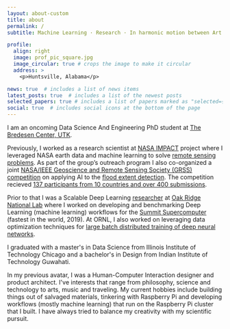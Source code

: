 ```yaml
---
layout: about-custom
title: about
permalink: /
subtitle: Machine Learning · Research · In harmonic motion between Art & Science

profile:
  align: right
  image: prof_pic_square.jpg
  image_circular: true # crops the image to make it circular
  address: >
    <p>Huntsville, Alabama</p>

news: true  # includes a list of news items
latest_posts: true  # includes a list of the newest posts
selected_papers: true # includes a list of papers marked as "selected={true}"
social: true  # includes social icons at the bottom of the page
---
```

I am an oncoming Data Science And Engineering PhD student at [The Bredesen Center, UTK](https://bredesencenter.utk.edu).

Previously,  I worked as a research scientist at [NASA IMPACT](https://impact.earthdata.nasa.gov/) project where I leveraged NASA earth data and machine learning to solve [remote sensing problems](https://www.earthdata.nasa.gov/learn/articles/esds-at-agu-2021). As part of the group’s  outreach program I also co-organized a joint [NASA/IEEE Geoscience and Remote Sensing Society (GRSS) competition](https://science.msfc.nasa.gov/2021/04/22/impact-collaborates-on-the-global-flood-detection-challenge) on applying AI to the [flood extent detection](https://www.earthdata.nasa.gov/learn/articles/impact-flood-competition). The competition recieved [137 participants from 10 countries and over 400 submissions](https://science.msfc.nasa.gov/2021/09/09/presentation-of-flood-extent-detection-competition-results-at-the-ieee-emerging-techniques-in-computational-intelligence-etci-2021/).

Prior to that I was a Scalable Deep Learning [researcher](https://www.olcf.ornl.gov/2020/08/26/nccs-summer-interns-completed-successful-season-despite-covid-19) at [Oak Ridge National Lab](https://www.ornl.gov) where I worked on developing and benchmarking Deep Learning (machine learning) workflows for the [Summit Supercomputer](https://www.cnet.com/science/ibms-world-class-summit-supercomputer-gooses-speed-with-ai-abilities/) (fastest in the world, 2019). At ORNL, I also worked on leveraging data optimization techniques for [large batch distributed training of deep neural networks](https://www.ornl.gov/publication/data-optimization-large-batch-distributed-training-deep-neural-networks).

I graduated with a master's in Data Science from Illinois Institute of Technology Chicago and a bachelor's in Design from Indian Institute of Technology Guwahati.

In my previous avatar, I was a Human-Computer Interaction designer and product architect. I've interests that range from philosophy, science and technology to arts, music and traveling. My current hobbies include building things out of salvaged materials, tinkering with Raspberry Pi and developing workflows (mostly machine learning) that run on the Raspberry Pi cluster that I built. I have always tried to balance my creativity with my scientific pursuit.
